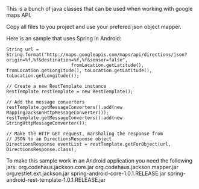This is a bunch of java classes that can be used when working with google maps API.

Copy all files to you project and use your prefered json object mapper.

Here is an sample that uses Spring in Android:

	String url = String.format("http://maps.googleapis.com/maps/api/directions/json?origin=%f,%f&destination=%f,%f&sensor=false", 
							fromLocation.getLatitude(), fromLocation.getLongitude(), toLocation.getLatitude(), toLocation.getLongitude());

	// Create a new RestTemplate instance
	RestTemplate restTemplate = new RestTemplate();

	// Add the message converters
	restTemplate.getMessageConverters().add(new MappingJacksonHttpMessageConverter());
	restTemplate.getMessageConverters().add(new StringHttpMessageConverter());

	// Make the HTTP GET request, marshaling the response from
	// JSON to an DirectionsResponse object
	DirectionsResponse eventList = restTemplate.getForObject(url, DirectionsResponse.class);


To make this sample work in an Android application you need the following jars:
org.codehaus.jackson.core.jar
org.codehaus.jackson.mapper.jar
org.restlet.ext.jackson.jar
spring-android-core-1.0.1.RELEASE.jar
spring-android-rest-template-1.0.1.RELEASE.jar